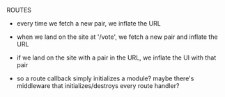 ROUTES

- every time we fetch a new pair, we inflate the URL
- when we land on the site at '/vote', we fetch a new pair and inflate the URL
- if we land on the site with a pair in the URL, we inflate the UI with that pair

- so a route callback simply initializes a module? maybe there's middleware that initializes/destroys every route handler?